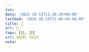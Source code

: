 ```yaml
---
ivs:
date: '2025-10-13T11:30:26+08:00'
lastmod: '2025-10-14T21:46:45-08:00'
title: 󰥴
url: 󰥴
tags: [益, 益]
src: GHZR, DCCV
note:
---
```

